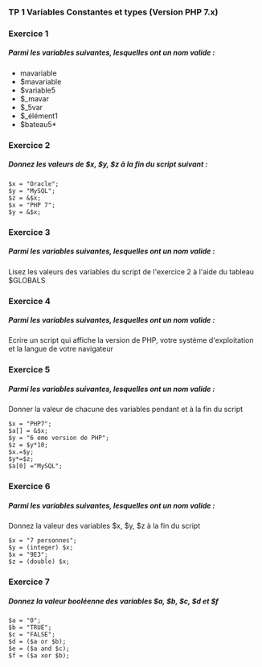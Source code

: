 ### TP 1 Variables Constantes et types (Version PHP 7.x)
### Exercice 1
##### Parmi les variables suivantes, lesquelles ont un nom valide :
* mavariable
* $mavariable
* $variable5
* $_mavar
* $_5var
* $_élément1
* $bateau5*

### Exercice 2
##### Donnez les valeurs de $x, $y, $z à la fin du script suivant :
```  
$x = "Oracle";
$y = "MySQL";
$z = &$x;
$x = "PHP 7";
$y = &$x;
```

### Exercice 3
##### Parmi les variables suivantes, lesquelles ont un nom valide :
Lisez les valeurs des variables du script de l'exercice 2 à l'aide du tableau $GLOBALS

### Exercice 4
##### Parmi les variables suivantes, lesquelles ont un nom valide :
Ecrire un script qui affiche la version de PHP, votre système d'exploitation et la langue de votre navigateur

### Exercice 5
##### Parmi les variables suivantes, lesquelles ont un nom valide :
Donner la valeur de chacune des variables pendant et à la fin du script
```
$x = "PHP7";
$a[] = &$x;
$y = "6 eme version de PHP";
$z = $y*10;
$x.=$y;
$y*=$z;
$a[0] ="MySQL";
``` 

### Exercice 6
##### Parmi les variables suivantes, lesquelles ont un nom valide :
Donnez la valeur des variables $x, $y, $z à la fin du script
```
$x = "7 personnes";
$y = (integer) $x;
$x = "9E3";
$z = (double) $x;
```

### Exercice 7
##### Donnez la valeur booléenne des variables $a, $b, $c, $d et $f
``` 
$a = "0";
$b = "TRUE";
$c = "FALSE";
$d = ($a or $b);
$e = ($a and $c);
$f = ($a xor $b);
```
